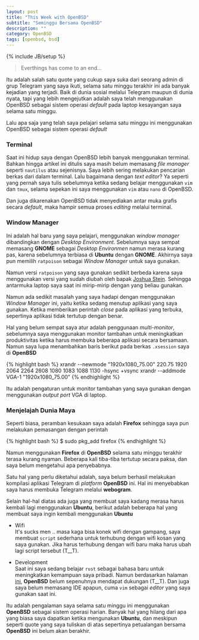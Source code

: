```yaml
---
layout: post
title: "This Week with OpenBSD"
subtitle: "Seminggu Bersama OpenBSD"
description: ""
category: OpenBSD
tags: [openbsd, bsd]
---
```

{% include JB/setup %}

> Everthings has come to an end...

Itu adalah salah satu quote yang cukup saya suka dari seorang admin di grup Telegram yang saya ikuti, selama satu minggu terakhir ini ada banyak kejadian yang terjadi. Baik di dunia sosial melalui Telegram maupun di dunia nyata, tapi yang lebih mengejutkan adalah saya telah menggunakan OpenBSD sebagai sistem operasi _default_ pada laptop kesayangan saya selama satu minggu.

Lalu apa saja yang telah saya pelajari selama satu minggu ini menggunakan OpenBSD sebagai sistem operasi _default_

### Terminal
Saat ini hidup saya dengan OpenBSD lebih banyak menggunakan terminal. Bahkan hingga artikel ini ditulis saya masih belum memasang _file manager_ seperti `nautilus` atau sejenisnya. Saya lebih sering melakukan pencarian berkas dari dalam terminal. Lalu bagaimana dengan _text editor_? Ya seperti yang pernah saya tulis sebelumnya ketika sedang belajar menggunakan `vim` dan `tmux`, selama sepekan ini saya menggunakan `vim` atau `nano` di OpenBSD.

Dan juga dikarenakan OpenBSD tidak menyediakan antar muka grafis secara _default_, maka hampir semua proses _editing_ melalui terminal.

### Window Manager
Ini adalah hal baru yang saya pelajari, menggunakan _window manager_ dibandingkan dengan _Desktop Environment_. Sebelumnya saya sempat memasang **GNOME** sebagai _Desktop Environmen_ namun merasa kurang pas, karena sebelumnya terbiasa di **Ubuntu** dengan **GNOME**. Akhirnya saya pun memilih `ratpoison` sebagai _Window Manager_ untuk saya gunakan.

Namun versi `ratpoison` yang saya gunakan sedikit berbeda karena saya menggunakan versi yang sudah diubah oleh bapak [Joshua Stein](http://jcs.org). Sehingga antarmuka laptop saya saat ini mirip-mirip dengan yang beliau gunakan.

Namun ada sedikit masalah yang saya hadapi dengan menggunakan _Window Manager_ ini, yaitu ketika sedang menutup aplikasi yang saya gunakan. Ketika memberikan perintah _close_ pada aplikasi yang terbuka, sepertinya aplikasi tidak tertutup dengan benar.

Hal yang belum sempat saya atur adalah penggunaan _multi-monitor_, sebelumnya saya menggunakan monitor tambahan untuk meningkatkan produktivitas ketika harus membuka beberapa aplikasi secara bersamaan. Namun saya lupa menambahkan baris berikut pada berkas `.xsession` saya di **OpenBSD**

{% highlight bash %}
xrandr --newmode "1920x1080_75.00"  220.75  1920 2064 2264 2608  1080 1083 1088 1130 -hsync +vsync
xrandr --addmode VGA-1 "1920x1080_75.00"
{% endhighlight %}

Itu adalah pengaturan untuk monitor tambahan yang saya gunakan dengan menggunakan _output port_ VGA di laptop.

### Menjelajah Dunia Maya
Seperti biasa, peramban kesukaan saya adalah **Firefox** sehingga saya pun melakukan pemasangan dengan perintah 

{% highlight bash %}
$ sudo pkg_add firefox
{% endhighlight %}

Namun menggunakan **Firefox** di **OpenBSD** selama satu minggu terakhir terasa kurang nyaman. Beberapa kali tiba-tiba tertutup secara paksa, dan saya belum mengetahui apa penyebabnya. 

Satu hal yang perlu diketahui adalah, saya belum berhasil melakukan kompilasi aplikasi Telegram di _platform_ **OpenBSD** ini. Hal ini menyebabkan saya harus membuka Telegram melalui **webogram**.

Selain hal-hal diatas ada juga yang membuat saya kadang merasa harus kembali lagi menggunakan **Ubuntu**, berikut adalah beberapa hal yang membuat saya ingin kembali menggunakan **Ubuntu**

- Wifi  
  It's sucks men .. masa kaga bisa konek wifi dengan gampang, saya membuat `script` sederhana untuk terhubung dengan wifi kosan yang saya gunakan. Jika harus terhubung dengan wifi baru maka harus ubah lagi script tersebut (T__T).

- Development  
  Saat ini saya sedang belajar `rust` sebagai bahasa baru untuk meningkatkan kemampuan saya pribadi. Namun berdasarkan halaman [ini](https://forge.rust-lang.org/platform-support.html), **OpenBSD** belum sepenuhnya mendapat dukungan (T__T). Dan juga saya belum memasang IDE apapun, cuma `vim` sebagai _editor_ yang saya gunakan saat ini. 

Itu adalah pengalaman saya selama satu minggu ini menggunakan **OpenBSD** sebagai sistem operasi harian. Banyak hal yang hilang dari apa yang biasa saya dapatkan ketika mengunakan **Ubuntu**, dan meskipun seperti quote yang saya tuliskan di atas sepertinya petualangan bersama **OpenBSD** ini belum akan berakhir.